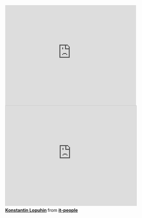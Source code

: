 <iframe width="420" height="320" src="http://www.youtube.com/embed/yybXi8EsfHo" frameborder="0" allowfullscreen></iframe>

<div class="presentation">
<iframe src="http://www.slideshare.net/slideshow/embed_code/16964868" width="420" height="320" frameborder="0" marginwidth="0" marginheight="0" scrolling="no" style="border:1px solid #CCC;border-width:1px 1px 0;margin-bottom:5px" allowfullscreen webkitallowfullscreen mozallowfullscreen> </iframe>
<div style="margin-bottom:5px"> <strong> <a href="http://www.slideshare.net/it-people/ss-16964868" title="Konstantin Lopuhin" target="_blank">Konstantin Lopuhin</a> </strong> from <strong><a href="http://www.slideshare.net/it-people" target="_blank">it-people</a></strong></div>
</div>
